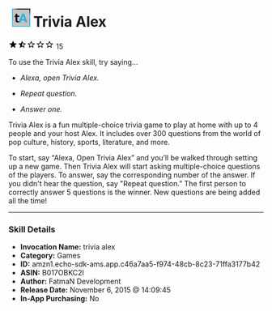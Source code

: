 # &nbsp;<img src="skill_icon" alt="Trivia Alex icon" width="36"> Trivia Alex
![1.9 stars](../../images/ic_star_black_18dp_1x.png)![1.9 stars](../../images/ic_star_half_black_18dp_1x.png)![1.9 stars](../../images/ic_star_border_black_18dp_1x.png)![1.9 stars](../../images/ic_star_border_black_18dp_1x.png)![1.9 stars](../../images/ic_star_border_black_18dp_1x.png) 15

To use the Trivia Alex skill, try saying...

* *Alexa, open Trivia Alex.*

* *Repeat question.*

* *Answer one.*

Trivia Alex is a fun multiple-choice trivia game to play at home with up to 4 people and your host Alex. It includes over 300 questions from the world of pop culture, history, sports, literature, and more. 

To start, say “Alexa, Open Trivia Alex” and you’ll be walked through setting up a new game. Then Trivia Alex will start asking multiple-choice questions of the players. To answer, say the corresponding number of the answer. If you didn't hear the question, say "Repeat question.” The first person to correctly answer 5 questions is the winner. New questions are being added all the time!

***

### Skill Details

* **Invocation Name:** trivia alex
* **Category:** Games
* **ID:** amzn1.echo-sdk-ams.app.c46a7aa5-f974-48cb-8c23-71ffa3177b42
* **ASIN:** B017OBKC2I
* **Author:** FatmaN Development
* **Release Date:** November 6, 2015 @ 14:09:45
* **In-App Purchasing:** No
